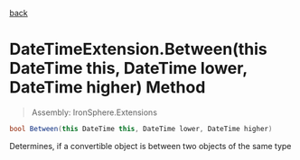 ﻿

[back](/IronSphere.Extensions/types/DateTimeExtension)

# DateTimeExtension.Between(this DateTime this, DateTime lower, DateTime higher) Method

> Assembly: IronSphere.Extensions

```csharp
bool Between(this DateTime this, DateTime lower, DateTime higher)
```

Determines, if a convertible object is between two objects of the same type

 